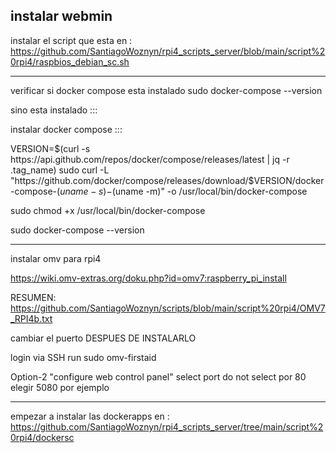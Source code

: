instalar webmin
--------------------------------------------------------------------------------------
instalar el script que esta en :
    https://github.com/SantiagoWoznyn/rpi4_scripts_server/blob/main/script%20rpi4/raspbios_debian_sc.sh

--------------------------------------------------------------------------
verificar si docker compose esta instalado
    sudo docker-compose --version

sino esta instalado :::

  instalar docker compose :::

VERSION=$(curl -s https://api.github.com/repos/docker/compose/releases/latest | jq -r .tag_name)
sudo curl -L "https://github.com/docker/compose/releases/download/$VERSION/docker-compose-$(uname -s)-$(uname -m)" -o /usr/local/bin/docker-compose

sudo chmod +x /usr/local/bin/docker-compose

sudo docker-compose --version

-------------------------------------------------------------------
instalar omv para rpi4

https://wiki.omv-extras.org/doku.php?id=omv7:raspberry_pi_install 

RESUMEN: 
https://github.com/SantiagoWoznyn/scripts/blob/main/script%20rpi4/OMV7_RPI4b.txt

cambiar el puerto DESPUES DE INSTALARLO

login via SSH
run 
sudo omv-firstaid

Option-2 "configure web control panel"
  select port
 do not select por 80
 elegir 5080 por ejemplo

-------------------------------------------------------------------
empezar a instalar las dockerapps en :
        https://github.com/SantiagoWoznyn/rpi4_scripts_server/tree/main/script%20rpi4/dockersc
